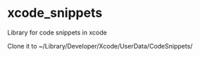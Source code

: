xcode_snippets
==============

Library for code snippets in xcode

Clone it to ~/Library/Developer/Xcode/UserData/CodeSnippets/

